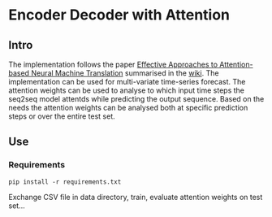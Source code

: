 # Encoder Decoder with Attention

## Intro
The implementation follows the paper [Effective Approaches to Attention-based Neural Machine Translation](https://arxiv.org/abs/1508.04025) summarised in the [wiki](https://github.com/gianmarcobesso/Time-Series_Forecast/wiki/Effective-Approaches-to-Attention-based-Neural-Machine-Translation). The implementation can be used for multi-variate time-series forecast. The attention weights can be used to analyse to which input time steps the seq2seq model attentds while predicting the output sequence. Based on the needs the attention weights can be analysed both at specific prediction steps or over the entire test set. 
## Use 
### Requirements
```
pip install -r requirements.txt
```
Exchange CSV file in data directory, train, evaluate attention weights on test set...

